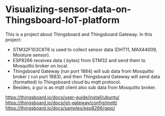 # Visualizing-sensor-data-on-Thingsboard-IoT-platform
This is a project about Thingsboard and Thingsboard Gateway.
In this project:
  - STM32F103C8T6 is used to collect sensor data (DHT11, MAX44009, Moisture sensor). 
  - ESP8266 receives data ( bytes) from STM32 and send them to Mosquitto broker on local. 
  - Thingsboard Gateway (run port 1884) will sub data from Mosquitto broker ( run port 1883), and then Thingsboard Gateway will send data (formatted) to Thingsboard cloud bu mqtt protocol.
  - Besides, a gui is as mqtt client also sub data from Mosquitto broker.

https://thingsboard.io/docs/user-guide/install/ubuntu/
https://thingsboard.io/docs/iot-gateway/config/mqtt/
https://thingsboard.io/docs/samples/esp8266/gpio/
